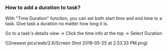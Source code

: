### How to add a duration to task?



With "Time Duration" function, you can set both start time and end time to a task. Give task a duration no matter how long it is.

Go to a task's details view -&gt; Click the time info at the top -&gt; Select Duration


![](newest pics/web/2.6/Screen Shot 2018-05-25 at 2.53.33 PM.png)


  




